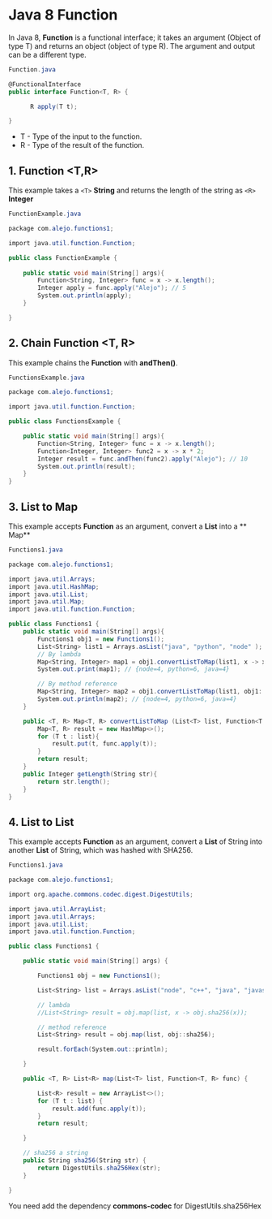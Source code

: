 # Java 8 Function #

In Java 8, **Function** is a functional interface; it takes an argument (Object of type T) and returns an object (object of type R). The argument and output can be a different type.


```cs
Function.java

@FunctionalInterface
public interface Function<T, R> {

      R apply(T t);

}
```


* T - Type of the input to the function.
* R - Type of the result of the function.

## 1. Function <T,R>

This example takes a  ```<T>``` **String** and returns the length of the string as ```<R>``` **Integer**

```cs
FunctionExample.java

package com.alejo.functions1;

import java.util.function.Function;

public class FunctionExample {
    
    public static void main(String[] args){
        Function<String, Integer> func = x -> x.length();
        Integer apply = func.apply("Alejo"); // 5 
        System.out.println(apply);
    }

}

```

## 2. Chain Function <T, R>

This example chains the **Function** with **andThen()**.

```cs
FunctionsExample.java

package com.alejo.functions1;

import java.util.function.Function;

public class FunctionsExample {

    public static void main(String[] args){
        Function<String, Integer> func = x -> x.length();
        Function<Integer, Integer> func2 = x -> x * 2;
        Integer result = func.andThen(func2).apply("Alejo"); // 10
        System.out.println(result);
    }
}

```

## 3. List to Map

This example accepts **Function** as an argument, convert a **List** into a ** Map**

```cs
Functions1.java

package com.alejo.functions1;

import java.util.Arrays;
import java.util.HashMap;
import java.util.List;
import java.util.Map;
import java.util.function.Function;

public class Functions1 {
    public static void main(String[] args){
        Functions1 obj1 = new Functions1();
        List<String> list1 = Arrays.asList("java", "python", "node" );
        // By lambda
        Map<String, Integer> map1 = obj1.convertListToMap(list1, x -> x.length());
        System.out.print(map1); // {node=4, python=6, java=4}

        // By method reference
        Map<String, Integer> map2 = obj1.convertListToMap(list1, obj1::getLength);
        System.out.println(map2); // {node=4, python=6, java=4}
    }

    public <T, R> Map<T, R> convertListToMap (List<T> list, Function<T,R> func){
        Map<T, R> result = new HashMap<>();
        for (T t : list){
            result.put(t, func.apply(t));
        }
        return result;
    }
    public Integer getLength(String str){
        return str.length();
    }
}
```

## 4. List to List

This example accepts **Function** as an argument, convert a **List** of String into another **List** of String, which was hashed with SHA256.

```cs
Functions1.java

package com.alejo.functions1;

import org.apache.commons.codec.digest.DigestUtils;

import java.util.ArrayList;
import java.util.Arrays;
import java.util.List;
import java.util.function.Function;

public class Functions1 {

    public static void main(String[] args) {

        Functions1 obj = new Functions1();

        List<String> list = Arrays.asList("node", "c++", "java", "javascript");

        // lambda
        //List<String> result = obj.map(list, x -> obj.sha256(x));

        // method reference
        List<String> result = obj.map(list, obj::sha256);

        result.forEach(System.out::println);

    }

    public <T, R> List<R> map(List<T> list, Function<T, R> func) {

        List<R> result = new ArrayList<>();
        for (T t : list) {
            result.add(func.apply(t));
        }
        return result;

    }

    // sha256 a string
    public String sha256(String str) {
        return DigestUtils.sha256Hex(str);
    }

}
```

You need add the dependency **commons-codec** for DigestUtils.sha256Hex
